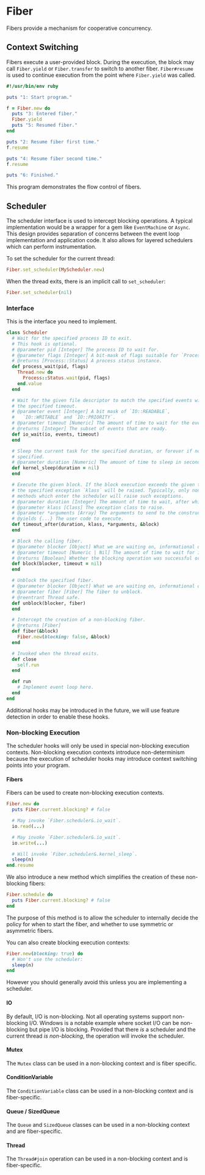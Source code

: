 # Fiber

Fibers provide a mechanism for cooperative concurrency.

## Context Switching

Fibers execute a user-provided block. During the execution, the block may call `Fiber.yield` or `Fiber.transfer` to switch to another fiber. `Fiber#resume` is used to continue execution from the point where `Fiber.yield` was called.

``` ruby
#!/usr/bin/env ruby

puts "1: Start program."

f = Fiber.new do
  puts "3: Entered fiber."
  Fiber.yield
  puts "5: Resumed fiber."
end

puts "2: Resume fiber first time."
f.resume

puts "4: Resume fiber second time."
f.resume

puts "6: Finished."
```

This program demonstrates the flow control of fibers.

## Scheduler

The scheduler interface is used to intercept blocking operations. A typical
implementation would be a wrapper for a gem like `EventMachine` or `Async`. This
design provides separation of concerns between the event loop implementation
and application code. It also allows for layered schedulers which can perform
instrumentation.

To set the scheduler for the current thread:

``` ruby
Fiber.set_scheduler(MyScheduler.new)
```

When the thread exits, there is an implicit call to `set_scheduler`:

``` ruby
Fiber.set_scheduler(nil)
```

### Interface

This is the interface you need to implement.

``` ruby
class Scheduler
  # Wait for the specified process ID to exit.
  # This hook is optional.
  # @parameter pid [Integer] The process ID to wait for.
  # @parameter flags [Integer] A bit-mask of flags suitable for `Process::Status.wait`.
  # @returns [Process::Status] A process status instance.
  def process_wait(pid, flags)
    Thread.new do
      Process::Status.wait(pid, flags)
    end.value
  end

  # Wait for the given file descriptor to match the specified events within
  # the specified timeout.
  # @parameter event [Integer] A bit mask of `IO::READABLE`,
  #   `IO::WRITABLE` and `IO::PRIORITY`.
  # @parameter timeout [Numeric] The amount of time to wait for the event in seconds.
  # @returns [Integer] The subset of events that are ready.
  def io_wait(io, events, timeout)
  end

  # Sleep the current task for the specified duration, or forever if not
  # specified.
  # @parameter duration [Numeric] The amount of time to sleep in seconds.
  def kernel_sleep(duration = nil)
  end

  # Execute the given block. If the block execution exceeds the given timeout,
  # the specified exception `klass` will be raised. Typically, only non-blocking
  # methods which enter the scheduler will raise such exceptions.
  # @parameter duration [Integer] The amount of time to wait, after which an exception will be raised.
  # @parameter klass [Class] The exception class to raise.
  # @parameter *arguments [Array] The arguments to send to the constructor of the exception.
  # @yields {...} The user code to execute.
  def timeout_after(duration, klass, *arguments, &block)
  end

  # Block the calling fiber.
  # @parameter blocker [Object] What we are waiting on, informational only.
  # @parameter timeout [Numeric | Nil] The amount of time to wait for in seconds.
  # @returns [Boolean] Whether the blocking operation was successful or not.
  def block(blocker, timeout = nil)
  end

  # Unblock the specified fiber.
  # @parameter blocker [Object] What we are waiting on, informational only.
  # @parameter fiber [Fiber] The fiber to unblock.
  # @reentrant Thread safe.
  def unblock(blocker, fiber)
  end

  # Intercept the creation of a non-blocking fiber.
  # @returns [Fiber]
  def fiber(&block)
    Fiber.new(blocking: false, &block)
  end

  # Invoked when the thread exits.
  def close
    self.run
  end

  def run
    # Implement event loop here.
  end
end
```

Additional hooks may be introduced in the future, we will use feature detection
in order to enable these hooks.

### Non-blocking Execution

The scheduler hooks will only be used in special non-blocking execution
contexts. Non-blocking execution contexts introduce non-determinism because the
execution of scheduler hooks may introduce context switching points into your
program.

#### Fibers

Fibers can be used to create non-blocking execution contexts.

``` ruby
Fiber.new do
  puts Fiber.current.blocking? # false

  # May invoke `Fiber.scheduler&.io_wait`.
  io.read(...)

  # May invoke `Fiber.scheduler&.io_wait`.
  io.write(...)

  # Will invoke `Fiber.scheduler&.kernel_sleep`.
  sleep(n)
end.resume
```

We also introduce a new method which simplifies the creation of these
non-blocking fibers:

``` ruby
Fiber.schedule do
  puts Fiber.current.blocking? # false
end
```

The purpose of this method is to allow the scheduler to internally decide the
policy for when to start the fiber, and whether to use symmetric or asymmetric
fibers.

You can also create blocking execution contexts:

``` ruby
Fiber.new(blocking: true) do
  # Won't use the scheduler:
  sleep(n)
end
```

However you should generally avoid this unless you are implementing a scheduler.

#### IO

By default, I/O is non-blocking. Not all operating systems support non-blocking
I/O. Windows is a notable example where socket I/O can be non-blocking but pipe
I/O is blocking. Provided that there *is* a scheduler and the current thread *is
non-blocking*, the operation will invoke the scheduler.

#### Mutex

The `Mutex` class can be used in a non-blocking context and is fiber specific.

#### ConditionVariable

The `ConditionVariable` class can be used in a non-blocking context and is
fiber-specific.

#### Queue / SizedQueue

The `Queue` and `SizedQueue` classes can be used in a non-blocking context and
are fiber-specific.

#### Thread

The `Thread#join` operation can be used in a non-blocking context and is
fiber-specific.
